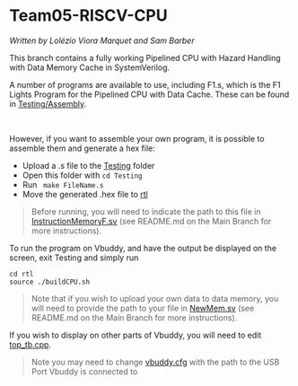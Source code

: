 # Team05-RISCV-CPU

_Written by Lolézio Viora Marquet and Sam Barber_

This branch contains a fully working Pipelined CPU with Hazard Handling with Data Memory Cache in SystemVerilog.

A number of programs are available to use, including F1.s, which is the F1 Lights Program for the Pipelined CPU with Data Cache. These can be found in [Testing/Assembly](https://github.com/lolzio5/Team05-RISCV-Final/tree/b7c7e5eac61910712bd7877c136f52d1047438e9/Testing/Assembly).

<br>

However, if you want to assemble your own program, it is possible to assemble them and generate a hex file:

- Upload a .s file to the [Testing](https://github.com/lolzio5/Team05-RISCV-Final/tree/b7c7e5eac61910712bd7877c136f52d1047438e9/Testing) folder
- Open this folder with ``` cd Testing ```
- Run ``` make FileName.s```
- Move the generated .hex file to [rtl](https://github.com/lolzio5/Team05-RISCV-Final/tree/b7c7e5eac61910712bd7877c136f52d1047438e9/rtl)

> Before running, you will need to indicate the path to this file in [InstructionMemoryF.sv](https://github.com/lolzio5/Team05-RISCV-Final/blob/b7c7e5eac61910712bd7877c136f52d1047438e9/rtl/Memory/InstructionMemoryF.sv)  (see README.md on the Main Branch for more instructions).

To run the program on Vbuddy, and have the output be displayed on the screen, exit Testing and simply run
```
cd rtl
source ./buildCPU.sh
```

> Note that if you wish to upload your own data to data memory, you will need to provide the path to your file in [NewMem.sv](https://github.com/lolzio5/Team05-RISCV-Final/blob/b7c7e5eac61910712bd7877c136f52d1047438e9/rtl/Memory/DataMemoryM.sv) (see README.md on the Main Branch for more instructions).

If you wish to display on other parts of Vbuddy, you will need to edit [top_tb.cpp](https://github.com/lolzio5/Team05-RISCV-Final/blob/b7c7e5eac61910712bd7877c136f52d1047438e9/rtl/top_tb.cpp).

> Note you may need to change [vbuddy.cfg](https://github.com/lolzio5/Team05-RISCV-Final/blob/a81e108eafe1f65cbd0cc7d9f6f9b0cb6ed0ee6e/rtl/vbuddy.cfg) with the path to the USB Port Vbuddy is connected to





